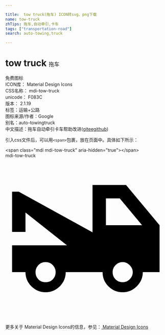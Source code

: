 ```yaml
---

title:  tow truck(拖车) ICON转svg、png下载
name: tow-truck
zhTips: 拖车,自动牵引,卡车
tags: ["transportation-road"]
search: auto-towing,truck

---
```


# tow truck  <small style="font-size: 60%;font-weight: 100">拖车</small>


<div class="detail-page">
<p>
<span><span class="badge-success badge">免费图标</span> </span>
<br/>
<span>
ICON库：
<span class="badge-secondary badge">Material Design Icons</span> 
</span>
<br/>
<span>
CSS名称：
<span class="badge-secondary badge">mdi-tow-truck</span> 
</span>
<br/>
<span>
unicode：
<span class="badge-secondary badge">F083C</span> 
<copy-btn content='F083C' btn-title=""></copy-btn>
<copy-btn :content='String.fromCodePoint(parseInt("F083C", 16))' btn-title="复制U"></copy-btn>
</span>
<br/>
<span>
版本：
<span class="badge-secondary badge">2.1.19</span> 
</span><br/><span>标签：<span class="badge-light badge"><router-link to="/tags/transportation-road.html">运输+公路</router-link></span></span>
<br/>
<span>图标来源/作者：<span class="badge-light badge">Google</span></span> 
<br/>
<span>别名：<span class="badge-light badge">auto-towing</span><span class="badge-light badge">truck</span></span><br/><span class="zh-detail">中文描述：<span class="badge-primary badge">拖车</span><span class="badge-primary badge">自动牵引</span><span class="badge-primary badge">卡车</span><span class="help-link"><span>帮助改进</span>(<a href="https://gitee.com/liuwave/icon-helper/edit/master/json/material/tow-truck.json" target="_blank" rel="noopener noreferrer">gitee</a><a href="https://github.com/liuwave/icon-helper/edit/master/json/material/tow-truck.json" target="_blank" rel="noopener noreferrer">github</a></span>)</span><br/>
</p>
</div>
<div class="alert alert-dark">
  <i class="mdi mdi-tow-truck mdi-48px"></i>
  <i class="mdi mdi-tow-truck mdi-36px"></i>
  <i class="mdi mdi-tow-truck mdi-24px"></i>
  <i class="mdi mdi-tow-truck mdi-18px"></i>
</div>
<div>
  <p>引入css文件后，可以用<code>&lt;span&gt;</code>包裹，放在页面中。具体如下所示：    
  </p>
  <div class="alert alert-primary" style="font-size: 14px">
    &lt;span class="mdi mdi-tow-truck" aria-hidden="true"&gt;&lt;/span&gt;
    <copy-btn content='<span class="mdi mdi-tow-truck" aria-hidden="true"></span>'></copy-btn>
  </div>
  <div class="alert alert-secondary">
    <i class="mdi mdi-tow-truck"
    style="font-size: 24px"
    aria-hidden="true"></i> mdi-tow-truck
    <copy-btn content="mdi-tow-truck" btn-title="复制图标名称"></copy-btn>
  </div>
</div>
<div id="svg" class="svg-wrap">
<svg xmlns="http://www.w3.org/2000/svg" viewBox="0 0 24 24"><path d="M15,10H20.39L17.06,6H15V10M17.5,18.5C17.89,18.5 18.24,18.37 18.54,18.07C18.84,17.77 19,17.42 19,17C19,16.61 18.84,16.26 18.54,15.96C18.24,15.66 17.89,15.5 17.5,15.5C17.08,15.5 16.73,15.66 16.43,15.96C16.13,16.26 16,16.61 16,17C16,17.42 16.13,17.77 16.43,18.07C16.73,18.37 17.08,18.5 17.5,18.5M6,18.5C6.44,18.5 6.8,18.37 7.08,18.07C7.36,17.77 7.5,17.42 7.5,17C7.5,16.61 7.36,16.26 7.08,15.96C6.8,15.66 6.44,15.5 6,15.5C5.56,15.5 5.2,15.66 4.92,15.96C4.64,16.26 4.5,16.61 4.5,17C4.5,17.42 4.64,17.77 4.92,18.07C5.2,18.37 5.56,18.5 6,18.5M18,4L23,10V17H20.5C20.5,17.83 20.19,18.53 19.59,19.13C19,19.72 18.3,20 17.5,20C16.67,20 15.97,19.72 15.38,19.13C14.78,18.53 14.5,17.83 14.5,17H9C9,17.83 8.7,18.53 8.11,19.13C7.5,19.72 6.81,20 6,20C5.19,20 4.5,19.72 3.89,19.13C3.3,18.53 3,17.83 3,17H1V13H9.19L3,8.11V11H1V5H2L13,11.06V4H18Z" /></svg>
</div>
<detail full-name='mdi-tow-truck'></detail>
    
<div><p>更多关于 Material Design Icons的信息，参见：<a target="_blank" href="https://iconhelper.cn/material.html"> Material Design Icons</a>
</p></div>
